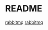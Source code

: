 # README

[rabbitmq](https://www.cnblogs.com/chaselogs/p/9518440.html)
[rabbitmq](https://www.jianshu.com/p/179467f5cc85)
